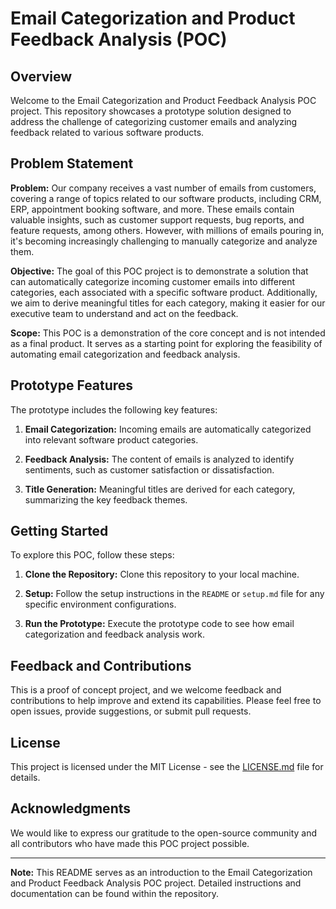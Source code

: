 # Email Categorization and Product Feedback Analysis (POC)

## Overview

Welcome to the Email Categorization and Product Feedback Analysis POC project. This repository showcases a prototype solution designed to address the challenge of categorizing customer emails and analyzing feedback related to various software products.

## Problem Statement

**Problem:** Our company receives a vast number of emails from customers, covering a range of topics related to our software products, including CRM, ERP, appointment booking software, and more. These emails contain valuable insights, such as customer support requests, bug reports, and feature requests, among others. However, with millions of emails pouring in, it's becoming increasingly challenging to manually categorize and analyze them.

**Objective:** The goal of this POC project is to demonstrate a solution that can automatically categorize incoming customer emails into different categories, each associated with a specific software product. Additionally, we aim to derive meaningful titles for each category, making it easier for our executive team to understand and act on the feedback.

**Scope:** This POC is a demonstration of the core concept and is not intended as a final product. It serves as a starting point for exploring the feasibility of automating email categorization and feedback analysis.

## Prototype Features

The prototype includes the following key features:

1. **Email Categorization:** Incoming emails are automatically categorized into relevant software product categories.

2. **Feedback Analysis:** The content of emails is analyzed to identify sentiments, such as customer satisfaction or dissatisfaction.

3. **Title Generation:** Meaningful titles are derived for each category, summarizing the key feedback themes.

## Getting Started

To explore this POC, follow these steps:

1. **Clone the Repository:** Clone this repository to your local machine.

2. **Setup:** Follow the setup instructions in the `README` or `setup.md` file for any specific environment configurations.

3. **Run the Prototype:** Execute the prototype code to see how email categorization and feedback analysis work.

## Feedback and Contributions

This is a proof of concept project, and we welcome feedback and contributions to help improve and extend its capabilities. Please feel free to open issues, provide suggestions, or submit pull requests.

## License

This project is licensed under the MIT License - see the [LICENSE.md](LICENSE.md) file for details.

## Acknowledgments

We would like to express our gratitude to the open-source community and all contributors who have made this POC project possible.

---

**Note:** This README serves as an introduction to the Email Categorization and Product Feedback Analysis POC project. Detailed instructions and documentation can be found within the repository.
